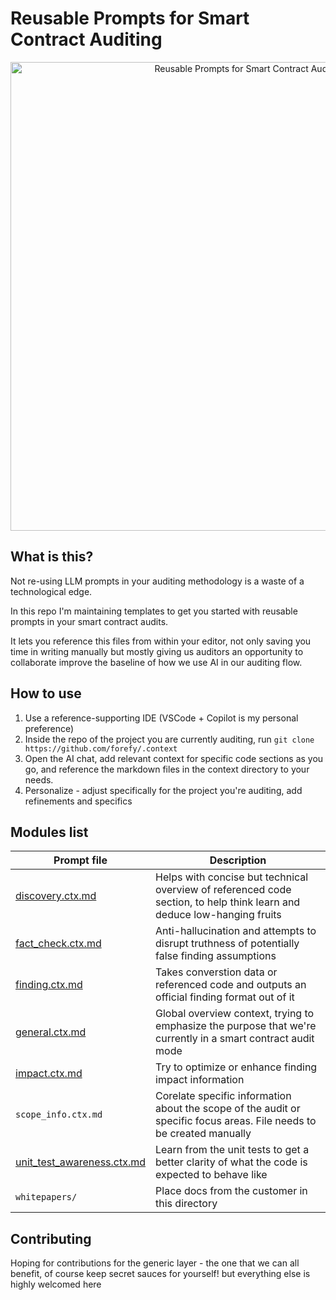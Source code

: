 # Reusable Prompts for Smart Contract Auditing

<p align="center">
<img src="https://github.com/forefy/.context/raw/main/static/context.png" alt="Reusable Prompts for Smart Contract Auditing" title="Reusable Prompts for Smart Contract Auditing" width="750"/>
</p>

## What is this?
Not re-using LLM prompts in your auditing methodology is a waste of a technological edge.

In this repo I'm maintaining templates to get you started with reusable prompts in your smart contract audits.

It lets you reference this files from within your editor, not only saving you time in writing manually but mostly giving us auditors an opportunity to collaborate improve the baseline of how we use AI in our auditing flow.


## How to use
1. Use a reference-supporting IDE (VSCode + Copilot is my personal preference)
2. Inside the repo of the project you are currently auditing, run `git clone https://github.com/forefy/.context`
3. Open the AI chat, add relevant context for specific code sections as you go, and reference the markdown files in the context directory to your needs.
4. Personalize - adjust specifically for the project you're auditing, add refinements and specifics

## Modules list
| Prompt file                                                | Description                                                                                                             |
|------------------------------------------------------------|-------------------------------------------------------------------------------------------------------------------------|
| [discovery.ctx.md](discovery.ctx.md)                       | Helps with concise but technical overview of referenced code section, to help think learn and deduce low-hanging fruits |
| [fact_check.ctx.md](fact_check.ctx.md)                     | Anti-hallucination and attempts to disrupt truthness of potentially false finding assumptions                           |
| [finding.ctx.md](finding.ctx.md)                           | Takes converstion data or referenced code and outputs an official finding format out of it                              |
| [general.ctx.md](general.ctx.md)                           | Global overview context, trying to emphasize the purpose that we're currently in a smart contract audit mode            |
| [impact.ctx.md](impact.ctx.md)                             | Try to optimize or enhance finding impact information                                                                   |
| `scope_info.ctx.md`                                        | Corelate specific information about the scope of the audit or specific focus areas. File needs to be created manually   |
| [unit_test_awareness.ctx.md](unit_test_awareness.ctx.md)   | Learn from the unit tests to get a better clarity of what the code is expected to behave like                           |
| `whitepapers/`                                             | Place docs from the customer in this directory                                                                          |



## Contributing
Hoping for contributions for the generic layer - the one that we can all benefit, of course keep secret sauces for yourself! but everything else is highly welcomed here